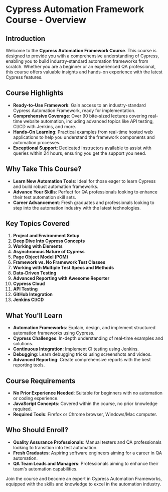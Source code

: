 # Cypress Automation Framework Course - Overview

## Introduction

Welcome to the **Cypress Automation Framework Course**. This course is designed to provide you with a comprehensive understanding of Cypress, enabling you to build industry-standard automation frameworks from scratch. Whether you are a beginner or an experienced QA professional, this course offers valuable insights and hands-on experience with the latest Cypress features.

## Course Highlights

- **Ready-to-Use Framework**: Gain access to an industry-standard Cypress Automation Framework, ready for implementation.
- **Comprehensive Coverage**: Over 90 bite-sized lectures covering real-time website automation, including advanced topics like API testing, CI/CD with Jenkins, and more.
- **Hands-On Learning**: Practical examples from real-time hosted web applications to help you understand the framework components and automation processes.
- **Exceptional Support**: Dedicated instructors available to assist with queries within 24 hours, ensuring you get the support you need.

## Why Take This Course?

- **Learn New Automation Tools**: Ideal for those eager to learn Cypress and build robust automation frameworks.
- **Advance Your Skills**: Perfect for QA professionals looking to enhance their test automation skill sets.
- **Career Advancement**: Fresh graduates and professionals looking to step into the automation industry with the latest technologies.

## Key Topics Covered

1. **Project and Environment Setup**
2. **Deep Dive Into Cypress Concepts**
3. **Working with Elements**
4. **Asynchronous Nature of Cypress**
5. **Page Object Model (POM)**
6. **Framework vs. No Framework Test Classes**
7. **Working with Multiple Test Specs and Methods**
8. **Data-Driven Testing**
9. **Advanced Reporting with Awesome Reporter**
10. **Cypress Cloud**
11. **API Testing**
12. **GitHub Integration**
13. **Jenkins CI/CD**

## What You'll Learn

- **Automation Frameworks**: Explain, design, and implement structured automation frameworks using Cypress.
- **Cypress Challenges**: In-depth understanding of real-time examples and solutions.
- **Continuous Integration**: Implement CI testing using Jenkins.
- **Debugging**: Learn debugging tricks using screenshots and videos.
- **Advanced Reporting**: Create comprehensive reports with the best reporting tools.

## Course Requirements

- **No Prior Experience Needed**: Suitable for beginners with no automation or coding experience.
- **JavaScript Concepts**: Covered within the course, no prior knowledge required.
- **Required Tools**: Firefox or Chrome browser, Windows/Mac computer.

## Who Should Enroll?

- **Quality Assurance Professionals**: Manual testers and QA professionals looking to transition into test automation.
- **Fresh Graduates**: Aspiring software engineers aiming for a career in QA automation.
- **QA Team Leads and Managers**: Professionals aiming to enhance their team's automation capabilities.

Join the course and become an expert in Cypress Automation Frameworks, equipped with the skills and knowledge to excel in the automation industry.
